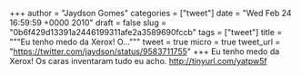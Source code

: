 
+++
author = "Jaydson Gomes"
categories = ["tweet"]
date = "Wed Feb 24 16:59:59 +0000 2010"
draft = false
slug = "0b6f429d13391a2446199311afe2a3589690fccb"
tags = ["tweet"]
title = """Eu tenho medo da Xerox! O..."""
tweet = true
micro = true
tweet_url = "https://twitter.com/jaydson/status/9583711755"
+++
Eu tenho medo da Xerox! Os caras inventaram tudo eu acho. http://tinyurl.com/yatpw5f
